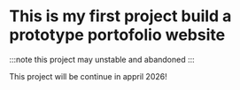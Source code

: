 # This is my first project build a prototype portofolio website

:::note
this project may unstable and abandoned
:::

This project will be continue in appril 2026!
